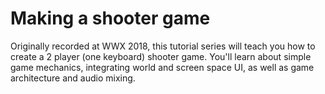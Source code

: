 [tags]: / "games, fun"

# Making a shooter game

Originally recorded at WWX 2018, this tutorial series will teach you how to create a 2 player (one keyboard) shooter game. 
You'll learn about simple game mechanics, integrating world and screen space UI, as well as game architecture and audio mixing.